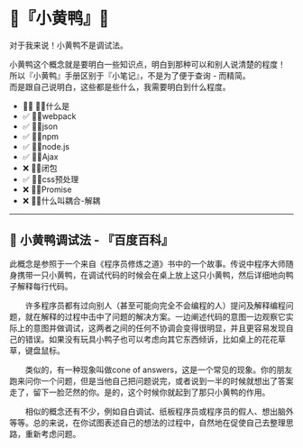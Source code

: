 # 🐣『小黄鸭』🐥

对于我来说！小黄鸭不是调试法。

小黄鸭这个概念就是要明白一些知识点，明白到那种可以和别人说清楚的程度！  
所以『小黄鸭』手册区别于『小笔记』，不是为了便于查询 - 而精简。  
而是跟自己说明白，这些都是些什么，我需要明白到什么程度。  

- 🐱‍🏍 🐱‍👤什么是
- ✅ 🐱‍👤webpack
- ✅ 🐱‍👤json
- ✅ 🐱‍👤npm
- ✅ 🐱‍👤node.js 
- ✅ 🐱‍👤Ajax  
- ❌ 🐱‍👤闭包  
- ✅ 🐱‍👤css预处理 
- ❌ 🐱‍👤Promise
- ❌ 🐱‍👤什么叫耦合-解耦





---

## 🐤 小黄鸭调试法 - 『百度百科』 
此概念是参照于一个来自《程序员修炼之道》书中的一个故事。传说中程序大师随身携带一只小黄鸭，在调试代码的时候会在桌上放上这只小黄鸭，然后详细地向鸭子解释每行代码。  

　　许多程序员都有过向别人（甚至可能向完全不会编程的人）提问及解释编程问题，就在解释的过程中击中了问题的解决方案。一边阐述代码的意图一边观察它实际上的意图并做调试，这两者之间的任何不协调会变得很明显，并且更容易发现自己的错误。如果没有玩具小鸭子也可以考虑向其它东西倾诉，比如桌上的花花草草，键盘鼠标。  

　　类似的，有一种现象叫做cone of answers，这是一个常见的现象。你的朋友跑来问你一个问题，但是当他自己把问题说完，或者说到一半的时候就想出了答案走了，留下一脸茫然的你。是的，这个时候你就起到了那只小黄鸭的作用。  

　　相似的概念还有不少，例如自白调试、纸板程序员或程序员的假人、想出脑外等等。总的来说，在你试图表述自己的想法的过程中，自然地在促使自己去整理思路，重新考虑问题。